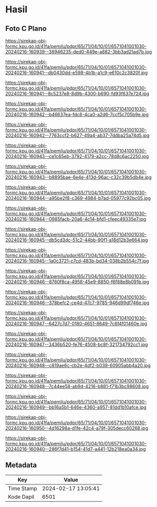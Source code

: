 # Hasil

## Foto C Plano

https://sirekap-obj-formc.kpu.go.id/41fa/pemilu/pdpr/65/71/04/10/01/6571041001030-20240216-160939--38946235-ded0-449e-a882-3bb3ad21ad7b.jpg

https://sirekap-obj-formc.kpu.go.id/41fa/pemilu/pdpr/65/71/04/10/01/6571041001030-20240216-160941--db0430dd-e598-4b1b-a1c9-e610c2c3820f.jpg

https://sirekap-obj-formc.kpu.go.id/41fa/pemilu/pdpr/65/71/04/10/01/6571041001030-20240216-160941--8c5237e8-8d9b-4300-b690-fd93f637e724.jpg

https://sirekap-obj-formc.kpu.go.id/41fa/pemilu/pdpr/65/71/04/10/01/6571041001030-20240216-160942--b46637ea-fdc8-4ca0-a2d6-7ccf5c705b9e.jpg

https://sirekap-obj-formc.kpu.go.id/41fa/pemilu/pdpr/65/71/04/10/01/6571041001030-20240216-160942--7763ccf2-b627-49a4-ab37-7ddba25a74d5.jpg

https://sirekap-obj-formc.kpu.go.id/41fa/pemilu/pdpr/65/71/04/10/01/6571041001030-20240216-160943--ce1c65eb-3792-4179-a2cc-78d8c6ac2250.jpg

https://sirekap-obj-formc.kpu.go.id/41fa/pemilu/pdpr/65/71/04/10/01/6571041001030-20240216-160943--b8895bae-6e4e-413d-96ac-c32c39b5db4e.jpg

https://sirekap-obj-formc.kpu.go.id/41fa/pemilu/pdpr/65/71/04/10/01/6571041001030-20240216-160944--a95be2f8-c369-4984-b7ad-05977c92bc05.jpg

https://sirekap-obj-formc.kpu.go.id/41fa/pemilu/pdpr/65/71/04/10/01/6571041001030-20240216-160944--0985facb-20a6-4c14-bfd1-cfeec49335e7.jpg

https://sirekap-obj-formc.kpu.go.id/41fa/pemilu/pdpr/65/71/04/10/01/6571041001030-20240216-160945--db5cd3dc-51c2-44bb-90f1-a18d12b3e664.jpg

https://sirekap-obj-formc.kpu.go.id/41fa/pemilu/pdpr/65/71/04/10/01/6571041001030-20240216-160945--1a0c3721-c7cd-483b-bd34-038b2b554c7f.jpg

https://sirekap-obj-formc.kpu.go.id/41fa/pemilu/pdpr/65/71/04/10/01/6571041001030-20240216-160946--8760f8ca-4958-45e9-8850-f6f88e8b091b.jpg

https://sirekap-obj-formc.kpu.go.id/41fa/pemilu/pdpr/65/71/04/10/01/6571041001030-20240216-160946--378befc2-ce4d-47c7-9785-946d99df746e.jpg

https://sirekap-obj-formc.kpu.go.id/41fa/pemilu/pdpr/65/71/04/10/01/6571041001030-20240216-160947--6427c7d7-0180-4651-8649-7c6f4f01460e.jpg

https://sirekap-obj-formc.kpu.go.id/41fa/pemilu/pdpr/65/71/04/10/01/6571041001030-20240216-160947--3436b520-fe76-4508-bc8f-321734792cc1.jpg

https://sirekap-obj-formc.kpu.go.id/41fa/pemilu/pdpr/65/71/04/10/01/6571041001030-20240216-160948--c819ae6c-cb2e-4df2-b039-60905abb4a20.jpg

https://sirekap-obj-formc.kpu.go.id/41fa/pemilu/pdpr/65/71/04/10/01/6571041001030-20240216-160948--7c44ee58-ab9d-4216-b881-f71b3bc98608.jpg

https://sirekap-obj-formc.kpu.go.id/41fa/pemilu/pdpr/65/71/04/10/01/6571041001030-20240216-160949--bb16a5b1-646e-4360-a957-81dd1b10afce.jpg

https://sirekap-obj-formc.kpu.go.id/41fa/pemilu/pdpr/65/71/04/10/01/6571041001030-20240216-160950--4d16298a-d1fe-42c4-a79f-305decc60268.jpg

https://sirekap-obj-formc.kpu.go.id/41fa/pemilu/pdpr/65/71/04/10/01/6571041001030-20240216-160940--286f7d41-b154-41d7-a441-12b218ea0a34.jpg


## Metadata

| Key        | Value               |
| ---------- | ------------------- |
| Time Stamp | 2024-02-17 13:05:41 |
| Kode Dapil | 6501                |



